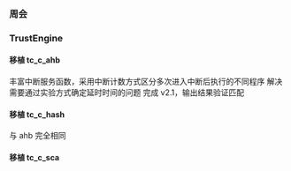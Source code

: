 ### 周会

### TrustEngine

#### 移植 tc_c_ahb

丰富中断服务函数，采用中断计数方式区分多次进入中断后执行的不同程序
解决需要通过实验方式确定延时时间的问题
完成 v2.1，输出结果验证匹配

#### 移植 tc_c_hash

与 ahb 完全相同

#### 移植 tc_c_sca
